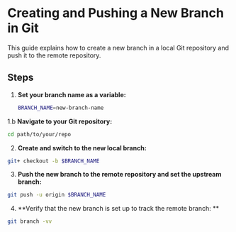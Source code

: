 # Creating and Pushing a New Branch in Git

This guide explains how to create a new branch in a local Git repository and push it to the remote repository.

## Steps

1. **Set your branch name as a variable:**

   ```sh
   BRANCH_NAME=new-branch-name
   ```
   
1.b **Navigate to your Git repository:**

  ```sh
  cd path/to/your/repo
  ```

2. **Create and switch to the new local branch:**

  ```sh
git+ checkout -b $BRANCH_NAME
  ```

3. **Push the new branch to the remote repository and set the upstream branch:**

  ```sh
  git push -u origin $BRANCH_NAME
  ```

4. **Verify that the new branch is set up to track the remote branch: **

  ```sh
  git branch -vv
  ```

